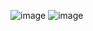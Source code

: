 ![image](https://github.com/lin5684/chatting/main/chat/img/1.png)
![image](https://github.com/lin5684/chatting/main/chat/img/2.png)
